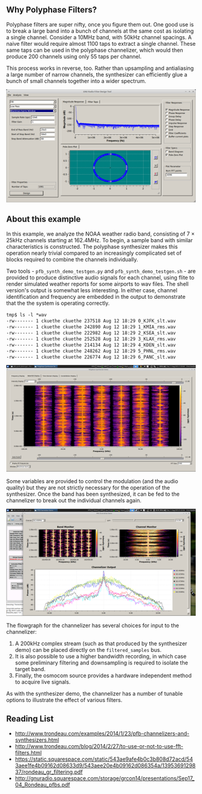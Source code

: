 Why Polyphase Filters?
----------------------

Polyphase filters are super nifty, once you figure them out. One good use is to break a large band into a bunch of channels at the same cost as isolating a single channel. Consider a 10MHz band, with 50kHz channel spacings. A naive filter would require almost 1100 taps to extract a single channel. These same taps can be used in the polyphase channelizer, which would then produce 200 channels using only 55 taps per channel.

This process works in reverse, too. Rather than upsampling and antialiasing a large number of narrow channels, the synthesizer can efficiently glue a bunch of small channels together into a wider spectrum.

<img src="filter_design.png">

About this example
------------------

In this example, we analyze the NOAA weather radio band, consisting of 7 &times; 25kHz channels starting at 162.4MHz. To begin, a sample band with similar characteristics is constructed. The polyphase synthesizer makes this operation nearly trivial compared to an increasingly complicated set of blocks required to combine the channels individually.

Two tools - `pfb_synth_demo_testgen.py` and `pfb_synth_demo_testgen.sh` - are provided to produce distinctive audio signals for each channel, using flite to render simulated weather reports for some airports to wav files. The shell version's output is somewhat less interesting. In either case, channel identification and frequency are embedded in the output to demonstrate that the the system is operating correctly.

    tmp$ ls -l *wav
    -rw------- 1 ckuethe ckuethe 237518 Aug 12 18:29 0_KJFK_slt.wav
    -rw------- 1 ckuethe ckuethe 242890 Aug 12 18:29 1_KMIA_rms.wav
    -rw------- 1 ckuethe ckuethe 222982 Aug 12 18:29 2_KSEA_slt.wav
    -rw------- 1 ckuethe ckuethe 252528 Aug 12 18:29 3_KLAX_rms.wav
    -rw------- 1 ckuethe ckuethe 214134 Aug 12 18:29 4_KDEN_slt.wav
    -rw------- 1 ckuethe ckuethe 248262 Aug 12 18:29 5_PHNL_rms.wav
    -rw------- 1 ckuethe ckuethe 226774 Aug 12 18:29 6_PANC_slt.wav


<img src="synthesizer_gui.png">

Some variables are provided to control the modulation (and the audio quality) but they are not strictly necessary for the operation of the synthesizer. Once the band has been synthesized, it can be fed to the channelizer to break out the individual channels again.

<img src="channelizer_gui.png">

The flowgraph for the channelizer has several choices for input to the channelizer:

1. A 200kHz complex stream (such as that produced by the synthesizer demo) can be placed directly on the `filtered_samples` bus.
1. It is also possible to use a higher bandwidth recording, in which case some preliminary filtering and downsampling is required to isolate the target band.
1. Finally, the osmocom source provides a hardware independent method to acquire live signals.

As with the synthesizer demo, the channelizer has a number of tunable options to illustrate the effect of various filters.

Reading List
------------
* http://www.trondeau.com/examples/2014/1/23/pfb-channelizers-and-synthesizers.html
* http://www.trondeau.com/blog/2014/2/27/to-use-or-not-to-use-fft-filters.html
* https://static.squarespace.com/static/543ae9afe4b0c3b808d72acd/543aee1fe4b09162d08633d9/543aee20e4b09162d086354a/1395369129837/rondeau_gr_filtering.pdf
* http://gnuradio.squarespace.com/storage/grcon14/presentations/Sep17_04_Rondeau_pfbs.pdf